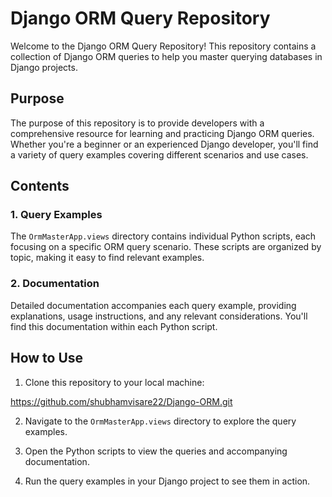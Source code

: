 # Django ORM Query Repository

Welcome to the Django ORM Query Repository! This repository contains a collection of Django ORM queries to help you master querying databases in Django projects.

## Purpose

The purpose of this repository is to provide developers with a comprehensive resource for learning and practicing Django ORM queries. Whether you're a beginner or an experienced Django developer, you'll find a variety of query examples covering different scenarios and use cases.

## Contents

### 1. Query Examples

The `OrmMasterApp.views` directory contains individual Python scripts, each focusing on a specific ORM query scenario. These scripts are organized by topic, making it easy to find relevant examples.

### 2. Documentation

Detailed documentation accompanies each query example, providing explanations, usage instructions, and any relevant considerations. You'll find this documentation within each Python script.

## How to Use

1. Clone this repository to your local machine:

  https://github.com/shubhamvisare22/Django-ORM.git

2. Navigate to the `OrmMasterApp.views` directory to explore the query examples.

3. Open the Python scripts to view the queries and accompanying documentation.

4. Run the query examples in your Django project to see them in action.


